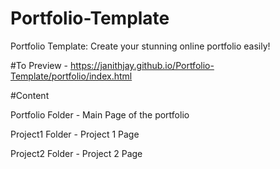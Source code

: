 # Portfolio-Template
Portfolio Template: Create your stunning online portfolio easily!



#To Preview - 
https://janithjay.github.io/Portfolio-Template/portfolio/index.html



#Content

  Portfolio Folder - Main Page of the portfolio
  
  Project1 Folder - Project 1 Page
  
  Project2 Folder - Project 2 Page
